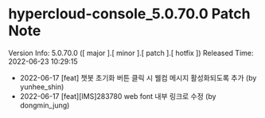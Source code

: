 # hypercloud-console_5.0.70.0 Patch Note

Version Info: 5.0.70.0 ([ major ].[ minor ].[ patch ].[ hotfix ])
Released Time: 2022-06-23 10:29:15

- 2022-06-17 [feat] 챗봇 초기화 버튼 클릭 시 웰컴 메시지 활성화되도록 추가 (by yunhee_shin) 
- 2022-06-17 [feat][IMS]283780 web font 내부 링크로 수정 (by dongmin_jung) 
